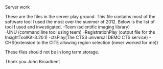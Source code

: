 Server work

These are the files in the server play ground. This file contains most of the software tool I used the most over the summer of 2012. Below is the list of tool I used and investigated.
-Teem (scientific imaging library)  
-UNU (command line tool using teem)
-RegistrationPlay (output file for the InsightToolKit-3.20.1)
-ctsPlay(The CTS3 universal DEMO CTS service)
-CHS(extension to the CITE allowing region selection (never worked for me))

These files should not be in long term storage.

Thank you
John Broadbent 

